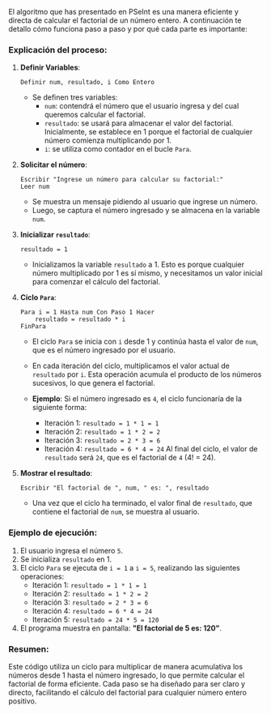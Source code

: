 El algoritmo que has presentado en PSeInt es una manera eficiente y directa de calcular el factorial de un número entero. A continuación te detallo cómo funciona paso a paso y por qué cada parte es importante:

### Explicación del proceso:

1. **Definir Variables**:
   ```pseudocode
   Definir num, resultado, i Como Entero
   ```
   - Se definen tres variables:
     - `num`: contendrá el número que el usuario ingresa y del cual queremos calcular el factorial.
     - `resultado`: se usará para almacenar el valor del factorial. Inicialmente, se establece en 1 porque el factorial de cualquier número comienza multiplicando por 1.
     - `i`: se utiliza como contador en el bucle `Para`.

2. **Solicitar el número**:
   ```pseudocode
   Escribir "Ingrese un número para calcular su factorial:"
   Leer num
   ```
   - Se muestra un mensaje pidiendo al usuario que ingrese un número.
   - Luego, se captura el número ingresado y se almacena en la variable `num`.

3. **Inicializar `resultado`**:
   ```pseudocode
   resultado = 1
   ```
   - Inicializamos la variable `resultado` a 1. Esto es porque cualquier número multiplicado por 1 es sí mismo, y necesitamos un valor inicial para comenzar el cálculo del factorial.

4. **Ciclo `Para`**:
   ```pseudocode
   Para i = 1 Hasta num Con Paso 1 Hacer
       resultado = resultado * i
   FinPara
   ```
   - El ciclo `Para` se inicia con `i` desde 1 y continúa hasta el valor de `num`, que es el número ingresado por el usuario.
   - En cada iteración del ciclo, multiplicamos el valor actual de `resultado` por `i`. Esta operación acumula el producto de los números sucesivos, lo que genera el factorial.
   
   - **Ejemplo**:
     Si el número ingresado es `4`, el ciclo funcionaría de la siguiente forma:
     - Iteración 1: `resultado = 1 * 1 = 1`
     - Iteración 2: `resultado = 1 * 2 = 2`
     - Iteración 3: `resultado = 2 * 3 = 6`
     - Iteración 4: `resultado = 6 * 4 = 24`
     Al final del ciclo, el valor de `resultado` será `24`, que es el factorial de `4` (4! = 24).

5. **Mostrar el resultado**:
   ```pseudocode
   Escribir "El factorial de ", num, " es: ", resultado
   ```
   - Una vez que el ciclo ha terminado, el valor final de `resultado`, que contiene el factorial de `num`, se muestra al usuario.

### Ejemplo de ejecución:

1. El usuario ingresa el número `5`.
2. Se inicializa `resultado` en 1.
3. El ciclo `Para` se ejecuta de `i = 1` a `i = 5`, realizando las siguientes operaciones:
   - Iteración 1: `resultado = 1 * 1 = 1`
   - Iteración 2: `resultado = 1 * 2 = 2`
   - Iteración 3: `resultado = 2 * 3 = 6`
   - Iteración 4: `resultado = 6 * 4 = 24`
   - Iteración 5: `resultado = 24 * 5 = 120`
4. El programa muestra en pantalla: **"El factorial de 5 es: 120"**.

### Resumen:
Este código utiliza un ciclo para multiplicar de manera acumulativa los números desde 1 hasta el número ingresado, lo que permite calcular el factorial de forma eficiente. Cada paso se ha diseñado para ser claro y directo, facilitando el cálculo del factorial para cualquier número entero positivo.
